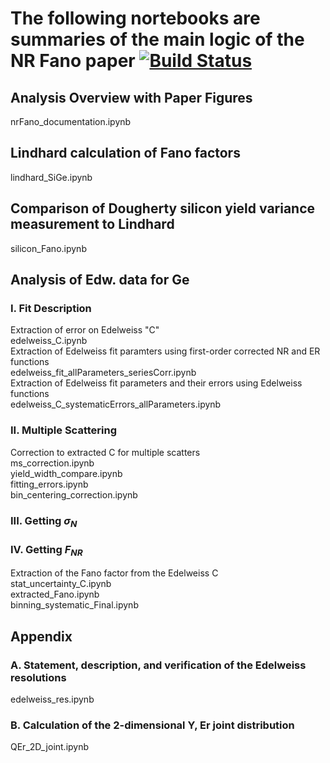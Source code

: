 # The following nortebooks are summaries of the main logic of the NR Fano paper [![Build Status](https://travis-ci.com/villano-lab/nrFano_paper2019.svg?branch=master)](https://travis-ci.com/villano-lab/nrFano_paper2019)

## Analysis Overview with Paper Figures
nrFano_documentation.ipynb

## Lindhard calculation of Fano factors <br/>
lindhard_SiGe.ipynb

## Comparison of Dougherty silicon yield variance measurement to Lindhard <br/>
silicon_Fano.ipynb

## Analysis of Edw. data for Ge <br/>

### I. Fit Description <br/> 
Extraction of error on Edelweiss "C" <br/>
edelweiss_C.ipynb <br/>
Extraction of Edelweiss fit paramters using first-order corrected NR and ER functions <br/>
edelweiss_fit_allParameters_seriesCorr.ipynb <br/>
Extraction of Edelweiss fit parameters and their errors using Edelweiss functions<br/>
edelweiss_C_systematicErrors_allParameters.ipynb <br/>

### II. Multiple Scattering <br/>
Correction to extracted C for multiple scatters <br/>
ms_correction.ipynb <br/>
yield_width_compare.ipynb <br/> 
fitting_errors.ipynb <br/>
bin_centering_correction.ipynb <br/>

### III. Getting $\sigma_N$ <br/>

### IV. Getting $F_{NR}$ <br/>
Extraction of the Fano factor from the Edelweiss C <br/>
stat_uncertainty_C.ipynb <br/>
extracted_Fano.ipynb <br/>
binning_systematic_Final.ipynb <br/>

## Appendix

### A. Statement, description, and verification of the Edelweiss resolutions <br/>
edelweiss_res.ipynb


### B. Calculation of the 2-dimensional Y, Er joint distribution <br/>
QEr_2D_joint.ipynb <br/>
<!---addendum -- check normalization against Arvind's function <br/>
addendum -- do the Er integral analytically <br/> --->


<!--- [comment]: # the following moved to a subsequent publication --->
<!--- [comment]: # ## Dark Matter limit comparison given different Fano estimates <br/> --->
<!--- [comment]: # to be named --->
